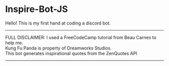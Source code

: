 # Inspire-Bot-JS
Hello! This is my first hand at coding a discord bot. 

*****************************************************************************************
FULL DISCLAIMER: I used a FreeCodeCamp tutorial from Beau Carnes to help me. <br>
  Kung Fu Panda is property of Dreamworks Studios. <br>
  This bot generates inspirational quotes from the ZenQuotes API
*****************************************************************************************


